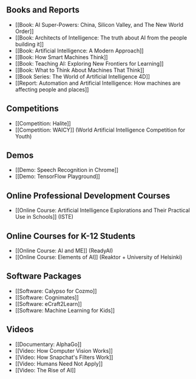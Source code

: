 ## Books and Reports
* [[Book: AI Super-Powers: China, Silicon Valley, and The New World Order]]
* [[Book: Architects of Intelligence: The truth about AI from the people building it]]
* [[Book: Artificial Intelligence: A Modern Approach]]
* [[Book: How Smart Machines Think]]
* [[Book: Teaching AI: Exploring New Frontiers for Learning]]
* [[Book: What to Think About Machines That Think]]
* [[Book Series: The World of Artificial Intelligence 4D]]
* [[Report: Automation and Artificial Intelligence: How machines are affecting people and places]]

## Competitions
* [[Competition: Halite]]
* [[Competition: WAICY]] (World Artificial Intelligence Competition for Youth)

## Demos
* [[Demo: Speech Recognition in Chrome]]
* [[Demo: TensorFlow Playground]]

## Online Professional Development Courses
* [[Online Course: Artificial Intelligence Explorations and Their Practical Use in Schools]] (ISTE)

## Online Courses for K-12 Students
* [[Online Course: AI and ME]] (ReadyAI)
* [[Online Course: Elements of AI]] (Reaktor + University of Helsinki)

## Software Packages
* [[Software: Calypso for Cozmo]]
* [[Software: Cognimates]]
* [[Software: eCraft2Learn]]
* [[Software: Machine Learning for Kids]]

## Videos
* [[Documentary: AlphaGo]]
* [[Video: How Computer Vision Works]]
* [[Video: How Snapchat's Filters Work]]
* [[Video: Humans Need Not Apply]]
* [[Video: The Rise of AI]]
